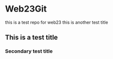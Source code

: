 # Web23Git
this is a test repo for web23 
this is another test title
## This is a test title
### Secondary test title
